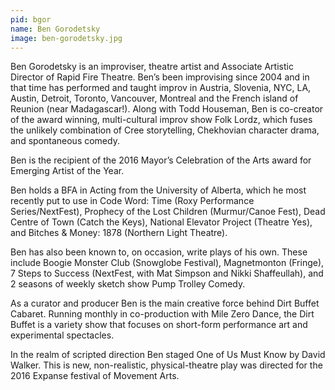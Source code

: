 ```yaml
---
pid: bgor
name: Ben Gorodetsky
image: ben-gorodetsky.jpg
---
```

Ben Gorodetsky is an improviser, theatre artist and Associate Artistic Director of Rapid Fire Theatre. Ben’s been improvising since 2004 and in that time has performed and taught improv in Austria, Slovenia, NYC, LA, Austin, Detroit, Toronto, Vancouver, Montreal and the French island of Reunion (near Madagascar!). Along with Todd Houseman, Ben is co-creator of the award winning, multi-cultural improv show Folk Lordz, which fuses the unlikely combination of Cree storytelling, Chekhovian character drama, and spontaneous comedy.

Ben is the recipient of the 2016 Mayor’s Celebration of the Arts award for Emerging Artist of the Year.

Ben holds a BFA in Acting from the University of Alberta, which he most recently put to use in Code Word: Time (Roxy Performance Series/NextFest), Prophecy of the Lost Children (Murmur/Canoe Fest), Dead Centre of Town (Catch the Keys), National Elevator Project (Theatre Yes), and Bitches & Money: 1878 (Northern Light Theatre).

Ben has also been known to, on occasion, write plays of his own. These include Boogie Monster Club (Snowglobe Festival), Magnetmonton (Fringe), 7 Steps to Success (NextFest, with Mat Simpson and Nikki Shaffeullah), and 2 seasons of weekly sketch show Pump Trolley Comedy.

As a curator and producer Ben is the main creative force behind Dirt Buffet Cabaret. Running monthly in co-production with Mile Zero Dance, the Dirt Buffet is a variety show that focuses on short-form performance art and experimental spectacles.

In the realm of scripted direction Ben staged One of Us Must Know by David Walker. This is new, non-realistic, physical-theatre play was directed for the 2016 Expanse festival of Movement Arts.

